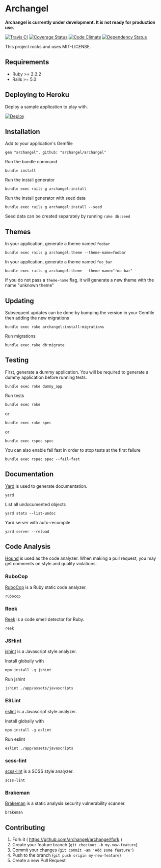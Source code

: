 # Archangel

**Archangel is currently under development. It is not ready for production use.**

[![Travis CI](https://travis-ci.org/archangel/archangel.svg?branch=master)](https://travis-ci.org/archangel/archangel)
[![Coverage Status](https://coveralls.io/repos/github/archangel/archangel/badge.svg?branch=master)](https://coveralls.io/github/archangel/archangel?branch=master)
[![Code Climate](https://codeclimate.com/github/archangel/archangel/badges/gpa.svg)](https://codeclimate.com/github/archangel/archangel)
[![Dependency Status](https://gemnasium.com/badges/github.com/archangel/archangel.svg)](https://gemnasium.com/github.com/archangel/archangel)

This project rocks and uses MIT-LICENSE.

## Requirements

- Ruby >= 2.2.2
- Rails >= 5.0

## Deploying to Heroku

Deploy a sample application to play with.

[![Deploy](https://www.herokucdn.com/deploy/button.svg)](https://heroku.com/deploy?template=https://github.com/archangel/sample)

## Installation

Add to your application's Gemfile

```
gem "archangel", github: "archangel/archangel"
```

Run the bundle command

```
bundle install
```

Run the install generator

```
bundle exec rails g archangel:install
```

Run the install generator with seed data

```
bundle exec rails g archangel:install --seed
```

Seed data can be created separately by running `rake db:seed`

## Themes

In your application, generate a theme named `foobar`

```
bundle exec rails g archangel:theme --theme-name=foobar
```

In your application, generate a theme named `foo_bar`

```
bundle exec rails g archangel:theme --theme-name="foo bar"
```

If you do not pass a `theme-name` flag, it will generate a new theme with the name "unknown theme"

## Updating

Subsequent updates can be done by bumping the version in your Gemfile then adding the new migrations

```
bundle exec rake archangel:install:migrations
```

Run migrations

```
bundle exec rake db:migrate
```

## Testing

First, generate a dummy application. You will be required to generate a dummy application before running tests.

```
bundle exec rake dummy_app
```

Run tests

```
bundle exec rake
```

or

```
bundle exec rake spec
```

or

```
bundle exec rspec spec
```

You can also enable fail fast in order to stop tests at the first failure

```
bundle exec rspec spec --fail-fast
```

## Documentation

[Yard](https://github.com/lsegal/yard) is used to generate documentation.

```
yard
```

List all undocumented objects

```
yard stats --list-undoc
```

Yard server with auto-recompile

```
yard server --reload
```

## Code Analysis

[Hound](https://houndci.com/) is used as the code analyzer. When making a pull request, you may get comments on style and quality violations.

### RuboCop

[RuboCop](https://github.com/bbatsov/rubocop) is a Ruby static code analyzer.

```
rubocop
```

### Reek

[Reek](https://github.com/troessner/reek) is a code smell detector for Ruby.

```
reek
```

### JSHint

[jshint](https://github.com/jshint/jshint) is a Javascript style analyzer.

Install globally with

```
npm install -g jshint
```

Run jshint

```
jshint ./app/assets/javascripts
```

### ESLint

[eslint](https://github.com/eslint/eslint) is a Javascript style analyzer.

Install globally with

```
npm install -g eslint
```

Run eslint

```
eslint ./app/assets/javascripts
```

### scss-lint

[scss-lint](https://github.com/brigade/scss-lint) is a SCSS style analyzer.

```
scss-lint
```

### Brakeman

[Brakeman](https://github.com/presidentbeef/brakeman) is a static analysis security vulnerability scanner.

```
brakeman
```

## Contributing

1. Fork it ( https://github.com/archangel/archangel/fork )
2. Create your feature branch (`git checkout -b my-new-feature`)
3. Commit your changes (`git commit -am 'Add some feature'`)
4. Push to the branch (`git push origin my-new-feature`)
5. Create a new Pull Request
